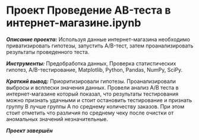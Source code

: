 # Проект Проведение AB-теста в интернет-магазине.ipynb

 ***Описание проекта:*** Используя данные интернет-магазина необходимо приватизировать гипотезы, запустить A/B-тест, затем проанализировать результаты проведенного теста.

***Инструменты:*** Предобработка данных, Проверка статистических гипотез, A/B-тестирование, Matplotlib, Python, Pandas, NumPy, SciPy. 

***Краткий вывод:*** Приоритизировали гипотезы. Проанализировали выбросы и всплески значения данных. Провели анализ А/В теста в интернет-магазине который показал, что результаты тестирования можно признать удачными и стоит остановить тестирование и признать группу B лучше группы А по среднему количеству заказов. При этом стоит отметить что различия по среднему чеку после очистки от аномальных значений незначительные.

***Проект завершён***

  
